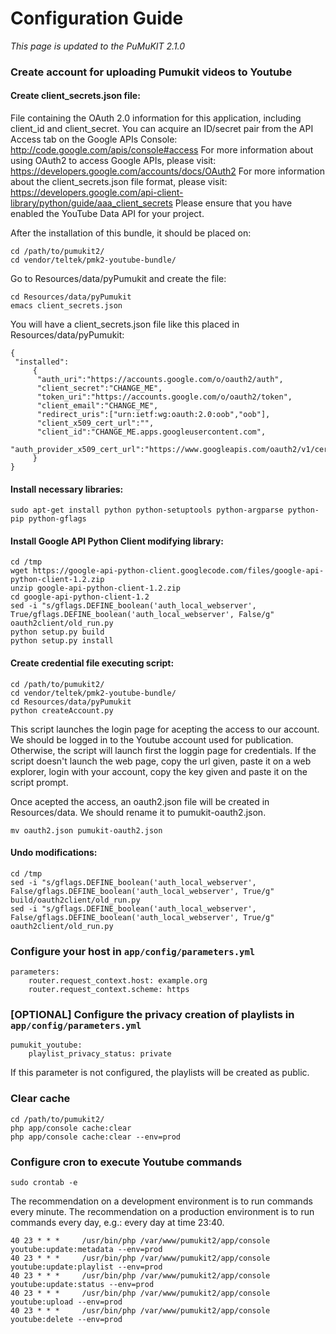 Configuration Guide
===================

*This page is updated to the PuMuKIT 2.1.0*

### Create account for uploading Pumukit videos to Youtube

#### Create client_secrets.json file:

File containing the OAuth 2.0 information for this application, including client_id and client_secret. You can acquire an ID/secret pair from the API Access tab on the Google APIs Console:
http://code.google.com/apis/console#access
For more information about using OAuth2 to access Google APIs, please visit:
https://developers.google.com/accounts/docs/OAuth2
For more information about the client_secrets.json file format, please visit:
https://developers.google.com/api-client-library/python/guide/aaa_client_secrets
Please ensure that you have enabled the YouTube Data API for your project.

After the installation of this bundle, it should be placed on:

```
cd /path/to/pumukit2/
cd vendor/teltek/pmk2-youtube-bundle/
```

Go to Resources/data/pyPumukit and create the file:

```
cd Resources/data/pyPumukit
emacs client_secrets.json
```

You will have a client_secrets.json file like this placed in Resources/data/pyPumukit:

```
{
 "installed":
     {
      "auth_uri":"https://accounts.google.com/o/oauth2/auth",
      "client_secret":"CHANGE_ME",
      "token_uri":"https://accounts.google.com/o/oauth2/token",
      "client_email":"CHANGE_ME",
      "redirect_uris":["urn:ietf:wg:oauth:2.0:oob","oob"],
      "client_x509_cert_url":"",
      "client_id":"CHANGE_ME.apps.googleusercontent.com",
      "auth_provider_x509_cert_url":"https://www.googleapis.com/oauth2/v1/certs"
     }
}
```

#### Install necessary libraries:

```
sudo apt-get install python python-setuptools python-argparse python-pip python-gflags
```

#### Install Google API Python Client modifying library:

```
cd /tmp
wget https://google-api-python-client.googlecode.com/files/google-api-python-client-1.2.zip
unzip google-api-python-client-1.2.zip
cd google-api-python-client-1.2
sed -i "s/gflags.DEFINE_boolean('auth_local_webserver', True/gflags.DEFINE_boolean('auth_local_webserver', False/g" oauth2client/old_run.py
python setup.py build
python setup.py install
```

#### Create credential file executing script:

```
cd /path/to/pumukit2/
cd vendor/teltek/pmk2-youtube-bundle/
cd Resources/data/pyPumukit
python createAccount.py
```

This script launches the login page for acepting the access to our account. We should be logged in to the Youtube account used for publication. Otherwise, the script will launch first the loggin page for credentials. If the script doesn't launch the web page, copy the url given, paste it on a web explorer, login with your account, copy the key given and paste it on the script prompt.

Once acepted the access, an oauth2.json file will be created in Resources/data. We should rename it to pumukit-oauth2.json.

```
mv oauth2.json pumukit-oauth2.json
```

#### Undo modifications:

```
cd /tmp
sed -i "s/gflags.DEFINE_boolean('auth_local_webserver', False/gflags.DEFINE_boolean('auth_local_webserver', True/g" build/oauth2client/old_run.py
sed -i "s/gflags.DEFINE_boolean('auth_local_webserver', False/gflags.DEFINE_boolean('auth_local_webserver', True/g" oauth2client/old_run.py
```

### Configure your host in `app/config/parameters.yml`

```
parameters:
    router.request_context.host: example.org
    router.request_context.scheme: https
```

### [OPTIONAL] Configure the privacy creation of playlists in `app/config/parameters.yml`

```
pumukit_youtube:
    playlist_privacy_status: private
```

If this parameter is not configured, the playlists will be created as public.


### Clear cache

```
cd /path/to/pumukit2/
php app/console cache:clear
php app/console cache:clear --env=prod
```

### Configure cron to execute Youtube commands

```
sudo crontab -e
```

The recommendation on a development environment is to run commands every minute.
The recommendation on a production environment is to run commands every day, e.g.: every day at time 23:40.

```
40 23 * * *     /usr/bin/php /var/www/pumukit2/app/console youtube:update:metadata --env=prod
40 23 * * *     /usr/bin/php /var/www/pumukit2/app/console youtube:update:playlist --env=prod
40 23 * * *     /usr/bin/php /var/www/pumukit2/app/console youtube:update:status --env=prod
40 23 * * *     /usr/bin/php /var/www/pumukit2/app/console youtube:upload --env=prod
40 23 * * *     /usr/bin/php /var/www/pumukit2/app/console youtube:delete --env=prod
```